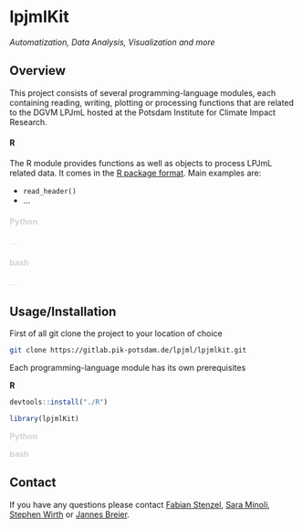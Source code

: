 # lpjmlKit
*Automatization, Data Analysis, Visualization and more*

## Overview
This project consists of several programming-language modules, each containing reading, writing, plotting or processing functions that are related to the DGVM LPJmL hosted at the Potsdam Institute for Climate Impact Research. 

#### **R**

The R module provides functions as well as objects to process LPJmL related data. It comes in the [R package format](https://r-pkgs.org/intro.html). Main examples are:

* `read_header()`
* ...

<span style="color:lightgrey">

#### **Python**

...

#### **bash**

...

</span>


## Usage/Installation

First of all git clone the project to your location of choice

```bash
git clone https://gitlab.pik-potsdam.de/lpjml/lpjmlkit.git
```

Each programming-language module has its own prerequisites

**R** 
```R
devtools::install("./R")

library(lpjmlKit)
```

<span style="color:lightgrey">**Python**</span>

<span style="color:lightgrey">**bash**</span>

## Contact

If you have any questions please contact [Fabian Stenzel](mailto:stenzel@pik-potsdam.de), [Sara Minoli](mailto:minoli@pik-potsdam.de), [Stephen Wirth](mailto:wirth@pik-potsdam.de) or [Jannes Breier](mailto:jannesbr@pik-potsdam.de).

